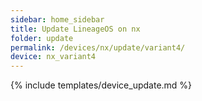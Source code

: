 ```yaml
---
sidebar: home_sidebar
title: Update LineageOS on nx
folder: update
permalink: /devices/nx/update/variant4/
device: nx_variant4
---
```

{% include templates/device_update.md %}
